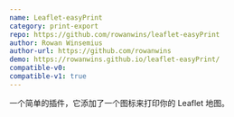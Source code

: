 ```yaml
---
name: Leaflet-easyPrint
category: print-export
repo: https://github.com/rowanwins/leaflet-easyPrint
author: Rowan Winsemius
author-url: https://github.com/rowanwins
demo: https://rowanwins.github.io/leaflet-easyPrint/
compatible-v0:
compatible-v1: true
---
```


一个简单的插件，它添加了一个图标来打印你的 Leaflet 地图。
